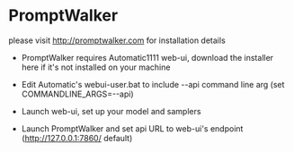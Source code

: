 # PromptWalker
please visit http://promptwalker.com for installation details

- PromptWalker requires Automatic1111 web-ui, download the installer here if it's not installed on your machine

- Edit Automatic's webui-user.bat to include --api command line arg (set COMMANDLINE_ARGS=--api)

- Launch web-ui, set up your model and samplers

- Launch PromptWalker and set api URL to web-ui's endpoint (http://127.0.0.1:7860/ default)

